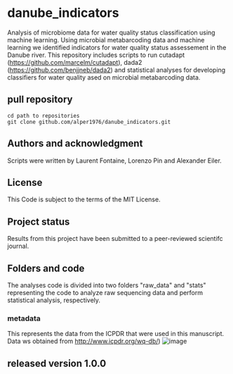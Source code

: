 # danube_indicators

Analysis of microbiome data for water quality status classification using machine learning. Using microbial metabarcoding data and machine learning we identified indicators for water quality status assessement in the Danube river. This repository includes scripts to run cutadapt (https://github.com/marcelm/cutadapt), dada2 (https://github.com/benjjneb/dada2) and statistical analyses for developing classifiers for water quality ased on microbial metabarcoding data.

## pull repository

```
cd path to repositories
git clone github.com/alper1976/danube_indicators.git
```

## Authors and acknowledgment
Scripts were written by Laurent Fontaine, Lorenzo Pin and Alexander Eiler.

## License
This Code is subject to the terms of the MIT License. 

## Project status
Results from this project have been submitted to a peer-reviewed scientifc journal.

## Folders and code
The analyses code is divided into two folders "raw_data" and "stats" representing the code to analyze raw sequencing data and perform statistical analysis, respectively.

### metadata
This represents the data from the ICPDR that were used in this manuscript. Data ws obtained from http://www.icpdr.org/wq-db/) ![image](https://github.com/alper1976/danube_indicators/assets/4928654/088b5346-b352-486b-8441-26907157c1c7)

## released version 1.0.0


